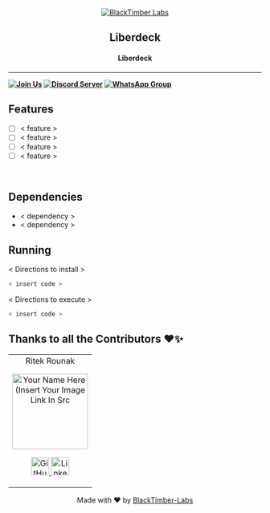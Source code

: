 <p align="center">
<a href="https://blacktimberlabs.xyz">
	<img src="https://user-images.githubusercontent.com/64047505/131963549-c128736a-ffa0-4f26-91bc-a5ddcff7f4af.png" alt="BlackTimber Labs"/>
</a>
	<h2 align="center"> Liberdeck </h2>
	<h4 align="center"> Liberdeck <h4>
</p>

---
[![Join Us](https://img.shields.io/badge/Join%20Us-BlackTimber--Labs-green)](https://github.com/BlackTimber-Labs/join-us)
[![Discord Server](https://img.shields.io/badge/Discord-Join-blue)](https://discord.gg/up4JGVbZ8G)
[![WhatsApp Group](https://img.shields.io/badge/WhatsApp-Group-orange)](https://chat.whatsapp.com/CVrBjAtYqxs6d7GFqZmhrR)
    

## Features
- [ ]  < feature >
- [ ]  < feature >
- [ ]  < feature >
- [ ]  < feature >

<br>

## Dependencies
 - < dependency >
 - < dependency >


## Running


< Directions to install > 
```bash
< insert code >
```

< Directions to execute >

```bash
< insert code >
```
  
## Thanks to all the Contributors ❤️✨
  
<table>
	<tr align="center">
		<td>
		Ritek Rounak
		<p align="center">
			<img src = "https://avatars.githubusercontent.com/u/64047505" width="150" height="150" alt="Your Name Here (Insert Your Image Link In Src">
		</p>
			<p align="center">
				<a href = "https://github.com/RITEKROUNAK">
					<img src = "http://www.iconninja.com/files/241/825/211/round-collaboration-social-github-code-circle-network-icon.svg" width="36" height = "36" alt="GitHub"/>
				</a>
				<a href = "https://www.linkedin.com/in/ritek-rounak">
					<img src = "http://www.iconninja.com/files/863/607/751/network-linkedin-social-connection-circular-circle-media-icon.svg" width="36" height="36" alt="LinkedIn"/>
				</a>
			</p>
		</td>
	</tr>
</table>

<p align="center">
	Made with ❤ by <a href="https://blacktimberlabs.xyz">BlackTimber-Labs</a>
</p>
